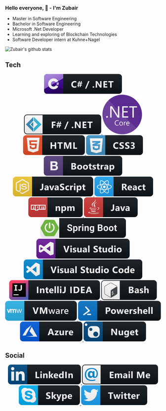 ### Hello everyone, 👋 - I'm Zubair


* Master in Software Engineering
* Bachelor in Software Engineering
* Microsoft .Net Developer
* Learning and exploring of Blockchain Technologies
* Software Developer intern at Kuhne+Nagel


![Zubair's github stats](https://github-readme-stats.vercel.app/api?username=cybercommando&show_icons=true&count_private=true&include_all_commits=true&hide=issues,contribs)




## Tech

<p align="center">

<!--.Net-->
   <a href="#">
   <img src="https://raw.githubusercontent.com/cybercommando/cybercommando/master/svg/dev/languages/csharp_dotnet.svg" alt="example badge" style="vertical-align:top margin:6px 4px">
   </a>

   <a href="#">
   <img src="https://raw.githubusercontent.com/cybercommando/cybercommando/master/svg/dev/languages/fsharp_dotnet.svg" alt="example badge" style="vertical-align:top margin:6px 4px">
   </a>

   <a href="#">
   <img src="https://raw.githubusercontent.com/cybercommando/cybercommando/master/svg/dev/frameworks/net_core.svg" alt="example badge" style="vertical-align:top margin:6px 4px">
   </a>

<!--FrontEnd-->
   <a href="#">
   <img src="https://raw.githubusercontent.com/cybercommando/cybercommando/master/svg/dev/languages/html.svg" alt="example badge" style="vertical-align:top margin:6px 4px">
   </a>

   <a href="#">
   <img src="https://raw.githubusercontent.com/cybercommando/cybercommando/master/svg/dev/languages/css3.svg" alt="example badge" style="vertical-align:top margin:6px 4px">
   </a>

   <a href="#">
   <img src="https://raw.githubusercontent.com/cybercommando/cybercommando/master/svg/dev/frameworks/bootstrap.svg" alt="example badge" style="vertical-align:top margin:6px 4px">
   </a>

   <a href="#">
   <img src="https://raw.githubusercontent.com/cybercommando/cybercommando/master/svg/dev/languages/js.svg" alt="example badge" style="vertical-align:top margin:6px 4px">
   </a>

   <a href="#">
   <img src="https://raw.githubusercontent.com/cybercommando/cybercommando/master/svg/dev/frameworks/react.svg" alt="example badge" style="vertical-align:top margin:6px 4px">
   </a>

   <a href="#">
   <img src="https://raw.githubusercontent.com/cybercommando/cybercommando/master/svg/dev/services/npm.svg" alt="example badge" style="vertical-align:top margin:6px 4px">
   </a>

<!--Java-->
   <a href="#">
   <img src="https://raw.githubusercontent.com/cybercommando/cybercommando/master/svg/dev/languages/java.svg" alt="example badge" style="vertical-align:top margin:6px 4px">
   </a>

   <a href="#">
   <img src="https://raw.githubusercontent.com/cybercommando/cybercommando/master/svg/dev/frameworks/springboot.svg" alt="example badge" style="vertical-align:top margin:6px 4px">
   </a>      

<!--Tools-->
   <a href="#">
   <img src="https://raw.githubusercontent.com/cybercommando/cybercommando/master/svg/dev/tools/visualstudio.svg" alt="example badge"  style="vertical-align:top margin:6px 4px">
   </a>
   
   <a href="#">
   <img src="https://raw.githubusercontent.com/cybercommando/cybercommando/master/svg/dev/tools/visualstudio_code.svg" alt="example badge"  style="vertical-align:top margin:6px 4px">
   </a>

   <a href="#">
   <img src="https://raw.githubusercontent.com/cybercommando/cybercommando/master/svg/dev/tools/jetbrains_intellij.svg" alt="example  badge" style="vertical-align:top margin:6px 4px">
   </a>
   
   <a href="#">
   <img src="https://raw.githubusercontent.com/cybercommando/cybercommando/master/svg/dev/tools/bash.svg" alt="example badge"  style="vertical-align:top margin:6px 4px">
   </a>

   <a href="#">
   <img src="https://raw.githubusercontent.com/cybercommando/cybercommando/master/svg/dev/tools/vmware.svg" alt="example badge"  style="vertical-align:top margin:6px 4px">
   </a>

   <a href="#">
   <img src="https://raw.githubusercontent.com/cybercommando/cybercommando/master/svg/dev/tools/powershell.svg" alt="example badge"  style="vertical-align:top margin:6px 4px">
   </a>
 
<!--Services-->
   <a href="#">
   <img src="https://raw.githubusercontent.com/cybercommando/cybercommando/master/svg/dev/services/azure.svg" alt="example badge"  style="vertical-align:top margin:6px 4px">
   </a>

   <a href="#">
   <img src="https://raw.githubusercontent.com/cybercommando/cybercommando/master/svg/dev/services/nuget.svg" alt="example badge"  style="vertical-align:top margin:6px 4px">
   </a>

 </p>
 
 
## Social
<p align="center">
   
   <a href="https://www.linkedin.com/in/zubairtnvr/">
   <img src="https://raw.githubusercontent.com/cybercommando/cybercommando/master/svg/social/linkedin.svg" alt="example badge" style="vertical-align:top margin:6px 4px">
   </a>

   <a href="mailto:zubairtnvr90@gmail.com">
   <img src="https://raw.githubusercontent.com/cybercommando/cybercommando/master/svg/social/email_me.svg" alt="example badge" style="vertical-align:top margin:6px 4px">
   </a>
   
   <a href="https://join.skype.com/invite/i7fCIZroR5sZ">
   <img src="https://raw.githubusercontent.com/cybercommando/cybercommando/master/svg/social/skype.svg" alt="example badge" style="vertical-align:top margin:6px 4px">
   </a> 

   <a href="https://twitter.com/zubairtnvr">
   <img src="https://raw.githubusercontent.com/cybercommando/cybercommando/master/svg/social/twitter.svg" alt="example badge" style="vertical-align:top margin:6px 4px">
   </a> 
</p>

<!--
**cybercommando/cybercommando** is a ✨ _special_ ✨ repository because its `README.md` (this file) appears on your GitHub profile.

Here are some ideas to get you started:
[![Top Langs](https://github-readme-stats.vercel.app/api/top-langs/?username=cybercommando&layout=compact&hide=Jupyter)](https://github.com/cybercommando/github-readme-stats)

- 🌱 I’m currently learning React.js, Java SpringBoot
- 🔭 I’m currently working on Blockchain technologies specially in HyperLedger Fabric: 
- 👯 I’m looking to collaborate on ...
- 🤔 I’m looking for help with ...
- 💬 Ask me about ...
- 📫 How to reach me: ...
- 😄 Pronouns: ...
- ⚡ Fun fact: ...
-->
